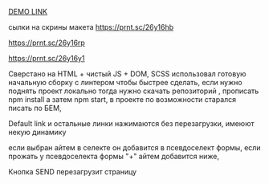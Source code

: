 [DEMO LINK](https://niki-veb-dev.github.io/TT-SMile/)

сылки на скрины макета 
https://prnt.sc/26y16hb

https://prnt.sc/26y16rp

https://prnt.sc/26y16y1

Сверстано на HTML + чистый JS + DOM, SCSS
использовал готовую начальную сборку с линтером чтобы быстрее сделать, если нужно поднять проект локально тогда нужно скачать репозиторий , прописать npm install а затем npm start, в проекте по возможности старался писать по БЕМ, 

Default link и остальные линки нажимаются без перезагрузки, имеюют некую динамику

если выбран айтем в селекте он добавится в псевдоселект формы, если прожать у псевдоселекта формы "+" айтем добавится ниже,

Кнопка SEND перезагрузит страницу
